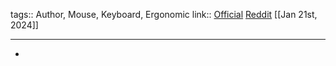 tags:: Author, Mouse, Keyboard, Ergonomic
link:: [Official](https://www.lynxware.org/)  [Reddit](https://www.reddit.com/user/Ape_Devil/) 
[[Jan 21st, 2024]]
***

-